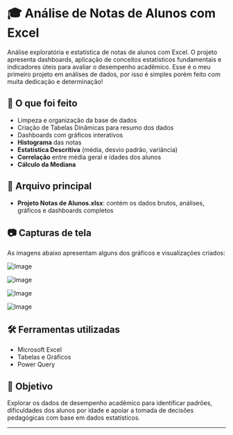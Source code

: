 # 🎓 Análise de Notas de Alunos com Excel

Análise exploratória e estatística de notas de alunos com Excel. O projeto apresenta dashboards, aplicação de conceitos estatísticos fundamentais e indicadores úteis para avaliar o desempenho acadêmico. Esse é o meu primeiro projeto em análises de dados, por isso é simples porém feito com muita dedicação e determinação!




## 🧾 O que foi feito

- Limpeza e organização da base de dados
- Criação de Tabelas Dinâmicas para resumo dos dados
- Dashboards com gráficos interativos
- **Histograma** das notas
- **Estatística Descritiva** (média, desvio padrão, variância)
- **Correlação** entre média geral e idades dos alunos
- **Cálculo da Mediana**

## 📁 Arquivo principal

- **Projeto Notas de Alunos.xlsx**: contém os dados brutos, análises, gráficos e dashboards completos

## 📷 Capturas de tela

As imagens abaixo apresentam alguns dos gráficos e visualizações criados:

![Image](https://github.com/user-attachments/assets/ded70441-a8b5-4cc7-a255-72412f582dd9)

![Image](https://github.com/user-attachments/assets/34d91fb4-1d6a-4233-9338-b16cff3567eb)

![Image](https://github.com/user-attachments/assets/d3c99a27-418b-44ba-9fcd-ad1f016c6c8f)

![Image](https://github.com/user-attachments/assets/3dfec93b-710b-4913-a7a6-ee33ce5f1640)


## 🛠️ Ferramentas utilizadas

- Microsoft Excel
- Tabelas e Gráficos
- Power Query

## 📌 Objetivo

Explorar os dados de desempenho acadêmico para identificar padrões, dificuldades dos alunos por idade e apoiar a tomada de decisões pedagógicas com base em dados estatísticos.

---

